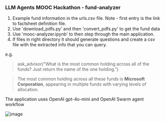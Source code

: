 ### LLM Agents MOOC Hackathon - fund-analyzer

1. Example fund information in the urls.csv file. Note - first entry is the link to factsheet definition file.
2. Use 'download_pdfs.py' and then 'convert_pdfs.py' to get the fund data
3. Use 'mooc-analyzer.ipynb' to then step through the main application.
4. If files in right directory it should generate questions and create a csv file with the extracted info that you can query.

e.g. 


> ask_advisor("What is the most common holding across all of the funds? Just return the name of the one holding.")

> The most common holding across all these funds is **Microsoft Corporation**, appearing in multiple funds with varying levels of allocation.
>

The application uses OpenAI gpt-4o-mini and OpenAI Swarm agent workflow

![image](https://github.com/user-attachments/assets/7dc0b1a8-823b-4700-9eaf-4ac886a0672f)
